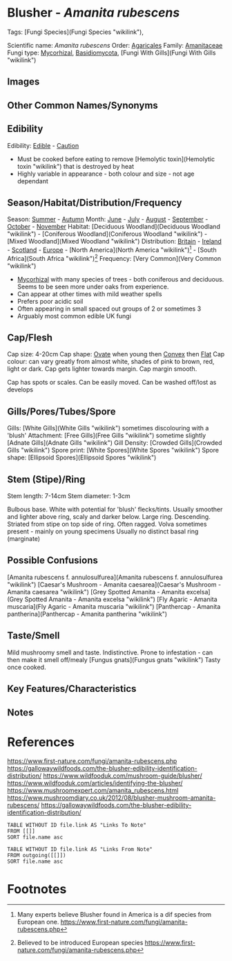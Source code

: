 # Blusher - *Amanita rubescens*

Tags: [Fungi Species](Fungi Species "wikilink"),

Scientific name: *Amanita rubescens*
Order: [Agaricales](Agaricales.md "wikilink")
Family: [Amanitaceae](Amanitaceae.md "wikilink")
Fungi type: [Mycorhizal](Mycorhizal.md "wikilink"), [Basidiomycota](Basidiomycota.md "wikilink"), [Fungi With Gills](Fungi With Gills "wikilink")

## Images


## Other Common Names/Synonyms

## Edibility

Edibility: [Edible](Edible.md "wikilink") - [Caution](Caution.md "wikilink")

- Must be cooked before eating to remove [Hemolytic toxin](Hemolytic toxin "wikilink") that is destroyed by heat
- Highly variable in appearance - both colour and size - not age dependant

## Season/Habitat/Distribution/Frequency

Season: [Summer](Summer.md "wikilink") - [Autumn](Autumn.md "wikilink")
Month: [June](June.md "wikilink") - [July](July.md "wikilink") - [August](August.md "wikilink") - [September](September.md "wikilink") - [October](October.md "wikilink") - [November](November.md "wikilink")
Habitat: [Deciduous Woodland](Deciduous Woodland "wikilink") - [Coniferous Woodland](Coniferous Woodland "wikilink") - [Mixed Woodland](Mixed Woodland "wikilink")
Distribution: [Britain](Britain.md "wikilink") - [Ireland](Ireland.md "wikilink") - [Scotland](Scotland.md "wikilink") - [Europe](Europe.md "wikilink") - [North America](North America "wikilink")[^1] - [South Africa](South Africa "wikilink")[^2]
Frequency: [Very Common](Very Common "wikilink")

- [Mycorhizal](Mycorhizal.md "wikilink") with many species of trees - both coniferous and deciduous. Seems to be seen more under oaks from experience.
- Can appear at other times with mild weather spells
- Prefers poor acidic soil
- Often appearing in small spaced out groups of 2 or sometimes 3
- Arguably most common edible UK fungi

## Cap/Flesh

Cap size: 4-20cm
Cap shape: [Ovate](Ovate.md "wikilink") when young then [Convex](Convex.md "wikilink") then [Flat](Flat.md "wikilink")
Cap colour: can vary greatly from almost white, shades of pink to brown, red, light or dark. Cap gets lighter towards margin. Cap margin smooth.

Cap has spots or scales. Can be easily moved. Can be washed off/lost as develops

## Gills/Pores/Tubes/Spore

Gills: [White Gills](White Gills "wikilink") sometimes discolouring with a 'blush'
Attachment: [Free Gills](Free Gills "wikilink") sometime slightly [Adnate Gills](Adnate Gills "wikilink")
Gill Density: [Crowded Gills](Crowded Gills "wikilink")
Spore print: [White Spores](White Spores "wikilink")
Spore shape: [Ellipsoid Spores](Ellipsoid Spores "wikilink")

## Stem (Stipe)/Ring

Stem length: 7-14cm
Stem diameter: 1-3cm

Bulbous base. White with potential for 'blush' flecks/tints.
Usually smoother and lighter above ring, scaly and darker below.
Large ring. Descending. Striated from stipe on top side of ring. Often ragged.
Volva sometimes present - mainly on young specimens
Usually no distinct basal ring (marginate)

## Possible Confusions

[Amanita rubescens f. annulosulfurea](Amanita rubescens f. annulosulfurea "wikilink")
[Caesar\'s Mushroom - Amanita caesarea](Caesar's Mushroom - Amanita caesarea "wikilink")
[Grey Spotted Amanita - Amanita excelsa](Grey Spotted Amanita - Amanita excelsa "wikilink")
[Fly Agaric - Amanita muscaria](Fly Agaric - Amanita muscaria "wikilink")
[Panthercap - Amanita pantherina](Panthercap - Amanita pantherina "wikilink")

## Taste/Smell

Mild mushroomy smell and taste. Indistinctive.
Prone to infestation - can then make it smell off/mealy [Fungus gnats](Fungus gnats "wikilink")
Tasty once cooked.

## Key Features/Characteristics

## Notes

# References

https://www.first-nature.com/fungi/amanita-rubescens.php
https://gallowaywildfoods.com/the-blusher-edibility-identification-distribution/
https://www.wildfooduk.com/mushroom-guide/blusher/
https://www.wildfooduk.com/articles/identifying-the-blusher/
https://www.mushroomexpert.com/amanita_rubescens.html
https://www.mushroomdiary.co.uk/2012/08/blusher-mushroom-amanita-rubescens/
https://gallowaywildfoods.com/the-blusher-edibility-identification-distribution/

``` dataview
TABLE WITHOUT ID file.link AS "Links To Note"
FROM [[]]
SORT file.name asc
```

``` dataview
TABLE WITHOUT ID file.link AS "Links From Note"
FROM outgoing([[]])
SORT file.name asc
```

# Footnotes

[^1]: Many experts believe Blusher found in America is a dif species from European one. https://www.first-nature.com/fungi/amanita-rubescens.php

[^2]: Believed to be introduced European species https://www.first-nature.com/fungi/amanita-rubescens.php

